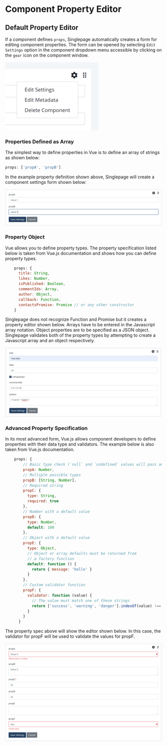 # Component Property Editor
## Default Property Editor
If a component defines `props`, Singlepage automatically creates a form for editing component properties. The form can be
opened by selecting `Edit Settings` option in the component dropdown menu accessible by clicking on the `gear` icon on 
the component window. 

![Component Edit Settings Menu](./component_menu.png)

### Properties Defined as Array
The simplest way to define properties in Vue is to define an array of strings as shown below:

```javascript
props: ['propA', 'propB']
```

In the example property definition shown above, Singlepage will create a component settings form shown below:

![Simple Component Property Editor](./prop_editor_ds1.png)

### Property Object
Vue allows you to define property types. The property specification listed below is taken from Vue.js documentation and
shows how you can define property types.

```javascript
    props: {
      title: String,
      likes: Number,
      isPublished: Boolean,
      commentIds: Array,
      author: Object,
      callback: Function,
      contactsPromise: Promise // or any other constructor
    }
```

Singlepage does not recognize Function and Promise but it creates a property editor shown below. Arrays have to be entered in the
Javascript array notation. Object properties are to be specified as a JSON object. Singlepage validates both of the property types
by attempting to create a Javascript array and an object respectively.

![Simple Component Property Object Editor](./prop_editor_ds2.png)

### Advanced Property Specification
In its most advanced form, Vue.js allows component developers to define properties with their data type and validators. 
The example below is also taken from Vue.js documentation.

```Javascript
    props: {
        // Basic type check (`null` and `undefined` values will pass any type validation)
        propA: Number,
        // Multiple possible types
        propB: [String, Number],
        // Required string
        propC: {
          type: String,
          required: true
        },
        // Number with a default value
        propD: {
          type: Number,
          default: 100
        },
        // Object with a default value
        propE: {
          type: Object,
          // Object or array defaults must be returned from
          // a factory function
          default: function () {
            return { message: 'hello' }
          }
        },
        // Custom validator function
        propF: {
          validator: function (value) {
            // The value must match one of these strings
            return ['success', 'warning', 'danger'].indexOf(value) !== -1
          }
        }
      }

```

The property spec above will show the editor shown below. In this case, the validator for propF will be used
to validate the values for propF.

![Advanced Property Editor](./prop_editor_ds3.png)
